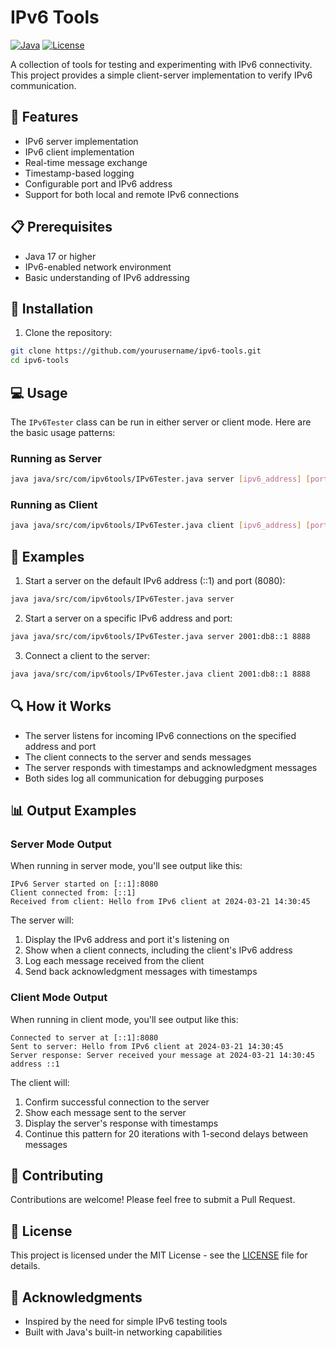 # IPv6 Tools

[![Java](https://img.shields.io/badge/Java-17-red.svg)](https://www.oracle.com/java/)
[![License](https://img.shields.io/badge/License-MIT-blue.svg)](LICENSE)

A collection of tools for testing and experimenting with IPv6 connectivity. This project provides a simple client-server implementation to verify IPv6 communication.

## 🌟 Features

- IPv6 server implementation
- IPv6 client implementation
- Real-time message exchange
- Timestamp-based logging
- Configurable port and IPv6 address
- Support for both local and remote IPv6 connections

## 📋 Prerequisites

- Java 17 or higher
- IPv6-enabled network environment
- Basic understanding of IPv6 addressing

## 🚀 Installation

1. Clone the repository:
```bash
git clone https://github.com/yourusername/ipv6-tools.git
cd ipv6-tools
```

## 💻 Usage

The `IPv6Tester` class can be run in either server or client mode. Here are the basic usage patterns:

### Running as Server

```bash
java java/src/com/ipv6tools/IPv6Tester.java server [ipv6_address] [port]
```

### Running as Client

```bash
java java/src/com/ipv6tools/IPv6Tester.java client [ipv6_address] [port]
```

## 📝 Examples

1. Start a server on the default IPv6 address (::1) and port (8080):
```bash
java java/src/com/ipv6tools/IPv6Tester.java server
```

2. Start a server on a specific IPv6 address and port:
```bash
java java/src/com/ipv6tools/IPv6Tester.java server 2001:db8::1 8888
```

3. Connect a client to the server:
```bash
java java/src/com/ipv6tools/IPv6Tester.java client 2001:db8::1 8888
```

## 🔍 How it Works

- The server listens for incoming IPv6 connections on the specified address and port
- The client connects to the server and sends messages
- The server responds with timestamps and acknowledgment messages
- Both sides log all communication for debugging purposes

## 📊 Output Examples

### Server Mode Output

When running in server mode, you'll see output like this:
```
IPv6 Server started on [::1]:8080
Client connected from: [::1]
Received from client: Hello from IPv6 client at 2024-03-21 14:30:45
```

The server will:
1. Display the IPv6 address and port it's listening on
2. Show when a client connects, including the client's IPv6 address
3. Log each message received from the client
4. Send back acknowledgment messages with timestamps

### Client Mode Output

When running in client mode, you'll see output like this:
```
Connected to server at [::1]:8080
Sent to server: Hello from IPv6 client at 2024-03-21 14:30:45
Server response: Server received your message at 2024-03-21 14:30:45 address ::1
```

The client will:
1. Confirm successful connection to the server
2. Show each message sent to the server
3. Display the server's response with timestamps
4. Continue this pattern for 20 iterations with 1-second delays between messages

## 🤝 Contributing

Contributions are welcome! Please feel free to submit a Pull Request.

## 📄 License

This project is licensed under the MIT License - see the [LICENSE](LICENSE) file for details.

## 🙏 Acknowledgments

- Inspired by the need for simple IPv6 testing tools
- Built with Java's built-in networking capabilities
